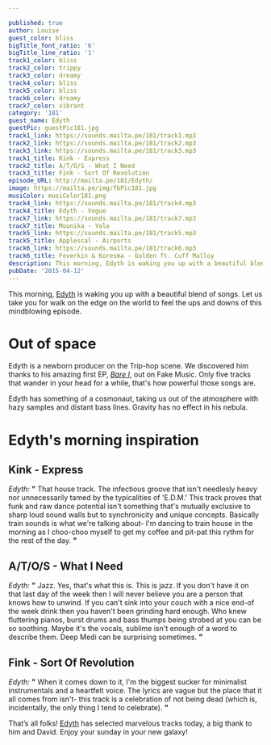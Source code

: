 ```yaml
---

published: true
author: Louise
guest_color: bliss
bigTitle_font_ratio: '6'
bigTitle_line_ratio: '1'
track1_color: bliss
track2_color: trippy
track3_color: dreamy
track4_color: bliss
track5_color: bliss
track6_color: dreamy
track7_color: vibrant
category: '181'
guest_name: Edyth
guestPic: guestPic181.jpg
track1_link: https://sounds.mailta.pe/181/track1.mp3
track2_link: https://sounds.mailta.pe/181/track2.mp3
track3_link: https://sounds.mailta.pe/181/track3.mp3
track1_title: Kink - Express
track2_title: A/T/O/S - What I Need
track3_title: Fink - Sort Of Revolution
episode_URL: http://mailta.pe/181/Edyth/
image: https://mailta.pe/img/fbPic181.jpg
musiColor: musiColor181.png
track4_link: https://sounds.mailta.pe/181/track4.mp3
track4_title: Edyth - Vogue
track7_link: https://sounds.mailta.pe/181/track7.mp3
track7_title: Mounika - Yolo
track5_link: https://sounds.mailta.pe/181/track5.mp3
track5_title: Applescal - Airports
track6_link: https://sounds.mailta.pe/181/track6.mp3
track6_title: Feverkin & Koresma - Golden ft. Cuff Malloy
description: This morning, Edyth is waking you up with a beautiful blend of songs. Let us take you for walk on the edge on the world to feel the ups and downs of this mindblowing episode.
pubDate: '2015-04-12'
---
```


This morning, [Edyth](https://www.facebook.com/edythmusic?_rdr "Edyth's FB page") is waking you up with a beautiful blend of songs. Let us take you for walk on the edge on the world to feel the ups and downs of this mindblowing episode. 

# Out of space
Edyth is a newborn producer on the Trip-hop scene. We discovered him thanks to his amazing first EP, [_Bare I_](https://soundcloud.com/fakemusicrec/sets/edyth-bare-1 "Listen to Bare I"), out on Fake Music. Only five tracks that wander in your head for a while, that's how powerful those songs are.

Edyth has something of a cosmonaut, taking us out of the atmosphere with hazy samples and distant bass lines. Gravity has no effect in his nebula.

# Edyth's morning inspiration

## Kink - Express
_Edyth:_ **"** That house track. The infectious groove that isn't needlesly heavy nor unnecessarily tamed by the typicalities of 'E.D.M.' This track proves that funk and raw dance potential isn't something that's mutually exclusive to sharp loud sound walls but to synchronicity and unique concepts. Basically train sounds is what we're talking about- I'm dancing to train house in the morning as I choo-choo myself to get my coffee and pit-pat this rythm for the rest of the day. **"** 

## A/T/O/S - What I Need 
_Edyth:_ **"** Jazz. Yes, that's what this is. This is jazz. If you don't have it on that last day of the week then I will never believe you are a person that knows how to unwind. If you can't sink into your couch with a nice end-of the week drink then you haven't been grinding hard enough. Who knew fluttering pianos, burst drums and bass thumps being strobed at you can be so soothing. Maybe it's the vocals, sublime isn't enough of a word to describe them. Deep Medi can be surprising sometimes. **"** 

## Fink - Sort Of Revolution
_Edyth:_ **"** When it comes down to it, I'm the biggest sucker for minimalist instrumentals and a heartfelt voice. The lyrics are vague but the place that it all comes from isn't- this track is a celebration of not being dead (which is, incidentally, the only thing I tend to celebrate). **"** 

 

That’s all folks! [Edyth](https://www.facebook.com/edythmusic?_rdr) has selected marvelous tracks today, a big thank to him and David. Enjoy your sunday in your new galaxy!